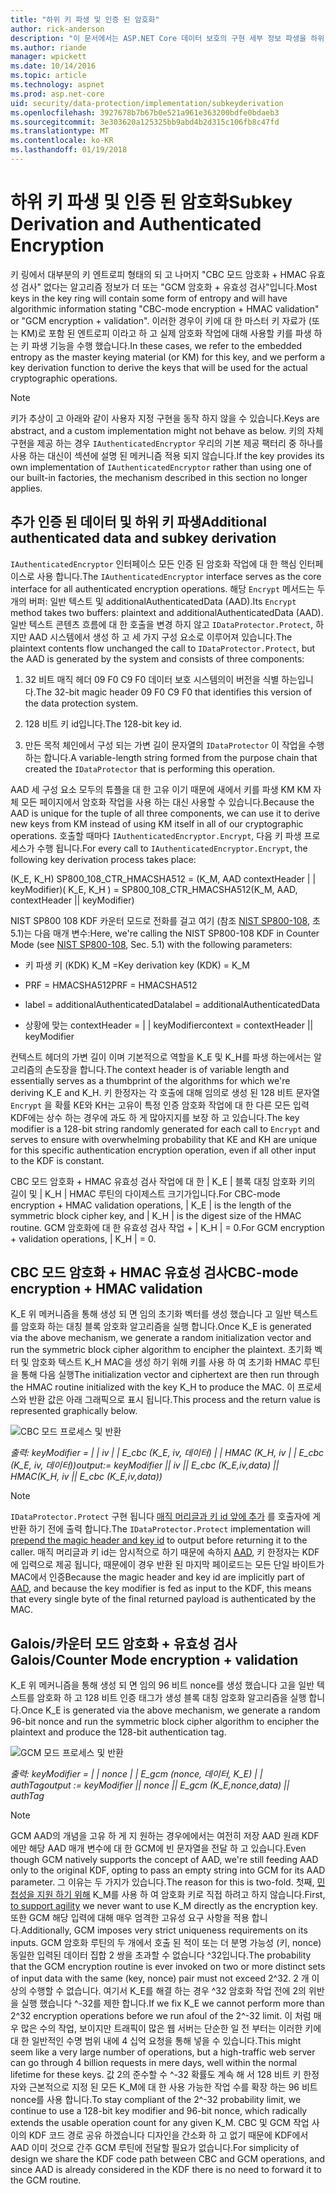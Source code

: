```yaml
---
title: "하위 키 파생 및 인증 된 암호화"
author: rick-anderson
description: "이 문서에서는 ASP.NET Core 데이터 보호의 구현 세부 정보 파생을 하위 키와 인증 암호화에 설명 합니다."
ms.author: riande
manager: wpickett
ms.date: 10/14/2016
ms.topic: article
ms.technology: aspnet
ms.prod: asp.net-core
uid: security/data-protection/implementation/subkeyderivation
ms.openlocfilehash: 3927678b7b67b0e521a961e363200bdfe0bdaeb3
ms.sourcegitcommit: 3e303620a125325bb9abd4b2d315c106fb8c47fd
ms.translationtype: MT
ms.contentlocale: ko-KR
ms.lasthandoff: 01/19/2018
---
```

# <a name="subkey-derivation-and-authenticated-encryption"></a><span data-ttu-id="3e463-103">하위 키 파생 및 인증 된 암호화</span><span class="sxs-lookup"><span data-stu-id="3e463-103">Subkey Derivation and Authenticated Encryption</span></span>

<a name="data-protection-implementation-subkey-derivation"></a>

<span data-ttu-id="3e463-104">키 링에서 대부분의 키 엔트로피 형태의 되 고 나머지 "CBC 모드 암호화 + HMAC 유효성 검사" 없다는 알고리즘 정보가 더 또는 "GCM 암호화 + 유효성 검사"입니다.</span><span class="sxs-lookup"><span data-stu-id="3e463-104">Most keys in the key ring will contain some form of entropy and will have algorithmic information stating "CBC-mode encryption + HMAC validation" or "GCM encryption + validation".</span></span> <span data-ttu-id="3e463-105">이러한 경우이 키에 대 한 마스터 키 자료가 (또는 KM)로 포함 된 엔트로피 이라고 하 고 실제 암호화 작업에 대해 사용할 키를 파생 하는 키 파생 기능을 수행 했습니다.</span><span class="sxs-lookup"><span data-stu-id="3e463-105">In these cases, we refer to the embedded entropy as the master keying material (or KM) for this key, and we perform a key derivation function to derive the keys that will be used for the actual cryptographic operations.</span></span>

> [!NOTE]
> <span data-ttu-id="3e463-106">키가 추상이 고 아래와 같이 사용자 지정 구현을 동작 하지 않을 수 있습니다.</span><span class="sxs-lookup"><span data-stu-id="3e463-106">Keys are abstract, and a custom implementation might not behave as below.</span></span> <span data-ttu-id="3e463-107">키의 자체 구현을 제공 하는 경우 `IAuthenticatedEncryptor` 우리의 기본 제공 팩터리 중 하나를 사용 하는 대신이 섹션에 설명 된 메커니즘 적용 되지 않습니다.</span><span class="sxs-lookup"><span data-stu-id="3e463-107">If the key provides its own implementation of `IAuthenticatedEncryptor` rather than using one of our built-in factories, the mechanism described in this section no longer applies.</span></span>

<a name="data-protection-implementation-subkey-derivation-aad"></a>

## <a name="additional-authenticated-data-and-subkey-derivation"></a><span data-ttu-id="3e463-108">추가 인증 된 데이터 및 하위 키 파생</span><span class="sxs-lookup"><span data-stu-id="3e463-108">Additional authenticated data and subkey derivation</span></span>

<span data-ttu-id="3e463-109">`IAuthenticatedEncryptor` 인터페이스 모든 인증 된 암호화 작업에 대 한 핵심 인터페이스로 사용 합니다.</span><span class="sxs-lookup"><span data-stu-id="3e463-109">The `IAuthenticatedEncryptor` interface serves as the core interface for all authenticated encryption operations.</span></span> <span data-ttu-id="3e463-110">해당 `Encrypt` 메서드는 두 개의 버퍼: 일반 텍스트 및 additionalAuthenticatedData (AAD).</span><span class="sxs-lookup"><span data-stu-id="3e463-110">Its `Encrypt` method takes two buffers: plaintext and additionalAuthenticatedData (AAD).</span></span> <span data-ttu-id="3e463-111">일반 텍스트 콘텐츠 흐름에 대 한 호출을 변경 하지 않고 `IDataProtector.Protect`, 하지만 AAD 시스템에서 생성 하 고 세 가지 구성 요소로 이루어져 있습니다.</span><span class="sxs-lookup"><span data-stu-id="3e463-111">The plaintext contents flow unchanged the call to `IDataProtector.Protect`, but the AAD is generated by the system and consists of three components:</span></span>

1. <span data-ttu-id="3e463-112">32 비트 매직 헤더 09 F0 C9 F0 데이터 보호 시스템의이 버전을 식별 하는입니다.</span><span class="sxs-lookup"><span data-stu-id="3e463-112">The 32-bit magic header 09 F0 C9 F0 that identifies this version of the data protection system.</span></span>

2. <span data-ttu-id="3e463-113">128 비트 키 id입니다.</span><span class="sxs-lookup"><span data-stu-id="3e463-113">The 128-bit key id.</span></span>

3. <span data-ttu-id="3e463-114">만든 목적 체인에서 구성 되는 가변 길이 문자열의 `IDataProtector` 이 작업을 수행 하는 합니다.</span><span class="sxs-lookup"><span data-stu-id="3e463-114">A variable-length string formed from the purpose chain that created the `IDataProtector` that is performing this operation.</span></span>

<span data-ttu-id="3e463-115">AAD 세 구성 요소 모두의 튜플을 대 한 고유 이기 때문에 새에서 키를 파생 KM KM 자체 모든 페이지에서 암호화 작업을 사용 하는 대신 사용할 수 있습니다.</span><span class="sxs-lookup"><span data-stu-id="3e463-115">Because the AAD is unique for the tuple of all three components, we can use it to derive new keys from KM instead of using KM itself in all of our cryptographic operations.</span></span> <span data-ttu-id="3e463-116">호출할 때마다 `IAuthenticatedEncryptor.Encrypt`, 다음 키 파생 프로세스가 수행 됩니다.</span><span class="sxs-lookup"><span data-stu-id="3e463-116">For every call to `IAuthenticatedEncryptor.Encrypt`, the following key derivation process takes place:</span></span>

<span data-ttu-id="3e463-117">(K_E, K_H) SP800_108_CTR_HMACSHA512 = (K_M, AAD contextHeader | | keyModifier)</span><span class="sxs-lookup"><span data-stu-id="3e463-117">( K_E, K_H ) = SP800_108_CTR_HMACSHA512(K_M, AAD, contextHeader || keyModifier)</span></span>

<span data-ttu-id="3e463-118">NIST SP800 108 KDF 카운터 모드로 전화를 걸고 여기 (참조 [NIST SP800-108](http://nvlpubs.nist.gov/nistpubs/Legacy/SP/nistspecialpublication800-108.pdf), 초 5.1)는 다음 매개 변수:</span><span class="sxs-lookup"><span data-stu-id="3e463-118">Here, we're calling the NIST SP800-108 KDF in Counter Mode (see [NIST SP800-108](http://nvlpubs.nist.gov/nistpubs/Legacy/SP/nistspecialpublication800-108.pdf), Sec. 5.1) with the following parameters:</span></span>

* <span data-ttu-id="3e463-119">키 파생 키 (KDK) K_M =</span><span class="sxs-lookup"><span data-stu-id="3e463-119">Key derivation key (KDK) = K_M</span></span>

* <span data-ttu-id="3e463-120">PRF = HMACSHA512</span><span class="sxs-lookup"><span data-stu-id="3e463-120">PRF = HMACSHA512</span></span>

* <span data-ttu-id="3e463-121">label = additionalAuthenticatedData</span><span class="sxs-lookup"><span data-stu-id="3e463-121">label = additionalAuthenticatedData</span></span>

* <span data-ttu-id="3e463-122">상황에 맞는 contextHeader = | | keyModifier</span><span class="sxs-lookup"><span data-stu-id="3e463-122">context = contextHeader || keyModifier</span></span>

<span data-ttu-id="3e463-123">컨텍스트 헤더의 가변 길이 이며 기본적으로 역할을 K_E 및 K_H를 파생 하는에서는 알고리즘의 손도장을 합니다.</span><span class="sxs-lookup"><span data-stu-id="3e463-123">The context header is of variable length and essentially serves as a thumbprint of the algorithms for which we're deriving K_E and K_H.</span></span> <span data-ttu-id="3e463-124">키 한정자는 각 호출에 대해 임의로 생성 된 128 비트 문자열 `Encrypt` 을 확률 KE와 KH는 고유이 특정 인증 암호화 작업에 대 한 다른 모든 입력 KDF에는 상수 하는 경우에 과도 하 게 많아지지를 보장 하 고 있습니다.</span><span class="sxs-lookup"><span data-stu-id="3e463-124">The key modifier is a 128-bit string randomly generated for each call to `Encrypt` and serves to ensure with overwhelming probability that KE and KH are unique for this specific authentication encryption operation, even if all other input to the KDF is constant.</span></span>

<span data-ttu-id="3e463-125">CBC 모드 암호화 + HMAC 유효성 검사 작업에 대 한 | K_E | 블록 대칭 암호화 키의 길이 및 | K_H | HMAC 루틴의 다이제스트 크기가입니다.</span><span class="sxs-lookup"><span data-stu-id="3e463-125">For CBC-mode encryption + HMAC validation operations, | K_E | is the length of the symmetric block cipher key, and | K_H | is the digest size of the HMAC routine.</span></span> <span data-ttu-id="3e463-126">GCM 암호화에 대 한 유효성 검사 작업 + | K_H | = 0.</span><span class="sxs-lookup"><span data-stu-id="3e463-126">For GCM encryption + validation operations, | K_H | = 0.</span></span>

## <a name="cbc-mode-encryption--hmac-validation"></a><span data-ttu-id="3e463-127">CBC 모드 암호화 + HMAC 유효성 검사</span><span class="sxs-lookup"><span data-stu-id="3e463-127">CBC-mode encryption + HMAC validation</span></span>

<span data-ttu-id="3e463-128">K_E 위 메커니즘을 통해 생성 되 면 임의 초기화 벡터를 생성 했습니다 고 일반 텍스트를 암호화 하는 대칭 블록 암호화 알고리즘을 실행 합니다.</span><span class="sxs-lookup"><span data-stu-id="3e463-128">Once K_E is generated via the above mechanism, we generate a random initialization vector and run the symmetric block cipher algorithm to encipher the plaintext.</span></span> <span data-ttu-id="3e463-129">초기화 벡터 및 암호화 텍스트 K_H MAC을 생성 하기 위해 키를 사용 하 여 초기화 HMAC 루틴을 통해 다음 실행</span><span class="sxs-lookup"><span data-stu-id="3e463-129">The initialization vector and ciphertext are then run through the HMAC routine initialized with the key K_H to produce the MAC.</span></span> <span data-ttu-id="3e463-130">이 프로세스와 반환 값은 아래 그래픽으로 표시 됩니다.</span><span class="sxs-lookup"><span data-stu-id="3e463-130">This process and the return value is represented graphically below.</span></span>

![CBC 모드 프로세스 및 반환](subkeyderivation/_static/cbcprocess.png)

<span data-ttu-id="3e463-132">*출력: keyModifier = | | iv | | E_cbc (K_E, iv, 데이터) | | HMAC (K_H, iv | | E_cbc (K_E, iv, 데이터))*</span><span class="sxs-lookup"><span data-stu-id="3e463-132">*output:= keyModifier || iv || E_cbc (K_E,iv,data) || HMAC(K_H, iv || E_cbc (K_E,iv,data))*</span></span>

> [!NOTE]
> <span data-ttu-id="3e463-133">`IDataProtector.Protect` 구현 됩니다 [매직 머리글과 키 id 앞에 추가](authenticated-encryption-details.md) 를 호출자에 게 반환 하기 전에 출력 합니다.</span><span class="sxs-lookup"><span data-stu-id="3e463-133">The `IDataProtector.Protect` implementation will [prepend the magic header and key id](authenticated-encryption-details.md) to output before returning it to the caller.</span></span> <span data-ttu-id="3e463-134">매직 머리글과 키 id는 암시적으로 하기 때문에 속하지 [AAD](xref:security/data-protection/implementation/subkeyderivation#data-protection-implementation-subkey-derivation-aad), 키 한정자는 KDF에 입력으로 제공 됩니다, 때문에이 경우 반환 된 마지막 페이로드는 모든 단일 바이트가 MAC에서 인증</span><span class="sxs-lookup"><span data-stu-id="3e463-134">Because the magic header and key id are implicitly part of [AAD](xref:security/data-protection/implementation/subkeyderivation#data-protection-implementation-subkey-derivation-aad), and because the key modifier is fed as input to the KDF, this means that every single byte of the final returned payload is authenticated by the MAC.</span></span>

## <a name="galoiscounter-mode-encryption--validation"></a><span data-ttu-id="3e463-135">Galois/카운터 모드 암호화 + 유효성 검사</span><span class="sxs-lookup"><span data-stu-id="3e463-135">Galois/Counter Mode encryption + validation</span></span>

<span data-ttu-id="3e463-136">K_E 위 메커니즘을 통해 생성 되 면 임의 96 비트 nonce를 생성 했습니다 고을 일반 텍스트를 암호화 하 고 128 비트 인증 태그가 생성 블록 대칭 암호화 알고리즘을 실행 합니다.</span><span class="sxs-lookup"><span data-stu-id="3e463-136">Once K_E is generated via the above mechanism, we generate a random 96-bit nonce and run the symmetric block cipher algorithm to encipher the plaintext and produce the 128-bit authentication tag.</span></span>

![GCM 모드 프로세스 및 반환](subkeyderivation/_static/galoisprocess.png)

<span data-ttu-id="3e463-138">*출력: keyModifier = | | nonce | | E_gcm (nonce, 데이터, K_E) | | authTag*</span><span class="sxs-lookup"><span data-stu-id="3e463-138">*output := keyModifier || nonce || E_gcm (K_E,nonce,data) || authTag*</span></span>

> [!NOTE]
> <span data-ttu-id="3e463-139">GCM AAD의 개념을 고유 하 게 지 원하는 경우에에서는 여전히 저장 AAD 원래 KDF에만 해당 AAD 매개 변수에 대 한 GCM에 빈 문자열을 전달 하 고 있습니다.</span><span class="sxs-lookup"><span data-stu-id="3e463-139">Even though GCM natively supports the concept of AAD, we're still feeding AAD only to the original KDF, opting to pass an empty string into GCM for its AAD parameter.</span></span> <span data-ttu-id="3e463-140">그 이유는 두 가지가 있습니다.</span><span class="sxs-lookup"><span data-stu-id="3e463-140">The reason for this is two-fold.</span></span> <span data-ttu-id="3e463-141">첫째, [민첩성을 지원 하기 위해](context-headers.md#data-protection-implementation-context-headers) K_M를 사용 하 여 암호화 키로 직접 하려고 하지 않습니다.</span><span class="sxs-lookup"><span data-stu-id="3e463-141">First, [to support agility](context-headers.md#data-protection-implementation-context-headers) we never want to use K_M directly as the encryption key.</span></span> <span data-ttu-id="3e463-142">또한 GCM 해당 입력에 대해 매우 엄격한 고유성 요구 사항을 적용 합니다.</span><span class="sxs-lookup"><span data-stu-id="3e463-142">Additionally, GCM imposes very strict uniqueness requirements on its inputs.</span></span> <span data-ttu-id="3e463-143">GCM 암호화 루틴의 두 개에서 호출 된 적이 또는 더 분명 가능성 (키, nonce) 동일한 입력된 데이터 집합 2 쌍을 초과할 수 없습니다 ^32입니다.</span><span class="sxs-lookup"><span data-stu-id="3e463-143">The probability that the GCM encryption routine is ever invoked on two or more distinct sets of input data with the same (key, nonce) pair must not exceed 2^32.</span></span> <span data-ttu-id="3e463-144">2 개 이상의 수행할 수 없습니다. 여기서 K_E를 해결 하는 경우 ^32 암호화 작업 전에 2의 위반을 실행 했습니다 ^-32를 제한 합니다.</span><span class="sxs-lookup"><span data-stu-id="3e463-144">If we fix K_E we cannot perform more than 2^32 encryption operations before we run afoul of the 2^-32 limit.</span></span> <span data-ttu-id="3e463-145">이 처럼 매우 많은 수의 작업, 보이지만 트래픽이 많은 웹 서버는 단순한 일 전 부터는 이러한 키에 대 한 일반적인 수명 범위 내에 4 십억 요청을 통해 넣을 수 있습니다.</span><span class="sxs-lookup"><span data-stu-id="3e463-145">This might seem like a very large number of operations, but a high-traffic web server can go through 4 billion requests in mere days, well within the normal lifetime for these keys.</span></span> <span data-ttu-id="3e463-146">값 2의 준수할 수 ^-32 확률도 계속 해 서 128 비트 키 한정자와 근본적으로 지정 된 모든 K_M에 대 한 사용 가능한 작업 수를 확장 하는 96 비트 nonce를 사용 합니다.</span><span class="sxs-lookup"><span data-stu-id="3e463-146">To stay compliant of the 2^-32 probability limit, we continue to use a 128-bit key modifier and 96-bit nonce, which radically extends the usable operation count for any given K_M.</span></span> <span data-ttu-id="3e463-147">CBC 및 GCM 작업 사이의 KDF 코드 경로 공유 하겠습니다 디자인을 간소화 하 고 없기 때문에 KDF에서 AAD 이미 것으로 간주 GCM 루틴에 전달할 필요가 없습니다.</span><span class="sxs-lookup"><span data-stu-id="3e463-147">For simplicity of design we share the KDF code path between CBC and GCM operations, and since AAD is already considered in the KDF there is no need to forward it to the GCM routine.</span></span>
